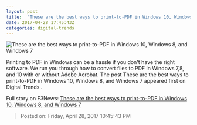 ```yaml
---
layout: post
title:  "These are the best ways to print-to-PDF in Windows 10, Windows 8, and Windows 7"
date: 2017-04-28 17:45:43Z
categories: digital-trends
---
```


![These are the best ways to print-to-PDF in Windows 10, Windows 8, and Windows 7](http://icdn3.digitaltrends.com/image/adobeacrobat-2-1200x630-c.png?ver=1)

Printing to PDF in Windows can be a hassle if you don't have the right software. We run you through how to convert files to PDF in Windows 7,8, and 10 with or without Adobe Acrobat. The post These are the best ways to print-to-PDF in Windows 10, Windows 8, and Windows 7 appeared first on Digital Trends .


Full story on F3News: [These are the best ways to print-to-PDF in Windows 10, Windows 8, and Windows 7](http://www.f3nws.com/n/a3RUND)

> Posted on: Friday, April 28, 2017 10:45:43 PM
